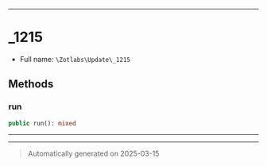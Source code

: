 ***

# _1215





* Full name: `\Zotlabs\Update\_1215`




## Methods


### run



```php
public run(): mixed
```












***


***
> Automatically generated on 2025-03-15
